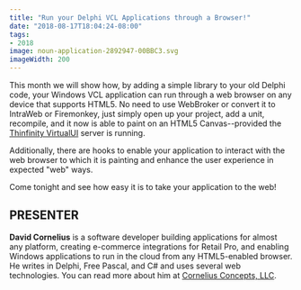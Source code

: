 ```yaml
---
title: "Run your Delphi VCL Applications through a Browser!"
date: "2018-08-17T18:04:24-08:00"
tags:
- 2018
image: noun-application-2892947-00BBC3.svg
imageWidth: 200
---
```


This month we will show how, by adding a simple library to your old Delphi code, your Windows VCL application can run through a web browser on any device that supports HTML5. No need to use WebBroker or convert it to IntraWeb or Firemonkey, just simply open up your project, add a unit, recompile, and it now is able to paint on an HTML5 Canvas--provided the [Thinfinity VirtualUI](https://www.cybelesoft.com/thinfinity/virtualui) server is running.

Additionally, there are hooks to enable your application to interact with the web browser to which it is painting and enhance the user experience in expected "web" ways.

Come tonight and see how easy it is to take your application to the web!

## PRESENTER ##

**David Cornelius** is a software developer building applications for almost any platform, creating e-commerce integrations for Retail Pro, and enabling Windows applications to run in the cloud from any HTML5-enabled browser. He writes in Delphi, Free Pascal, and C# and uses several web technologies. You can read more about him at [Cornelius Concepts, LLC](http://corneliusconcepts.com).
